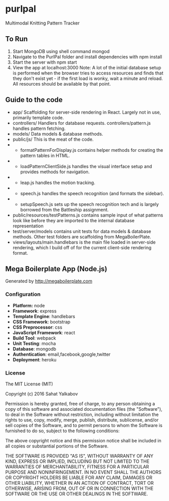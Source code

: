 # purlpal
Multimodal Knitting Pattern Tracker

## To Run

1. Start MongoDB using shell command mongod
2. Navigate to the PurlPal folder and install dependencies with npm install
3. Start the server with npm start
4. View the app at localhost:3000
Note: A lot of the initial database setup is performed when the browser tries to access resources and finds that they don't exist yet - if the first load is wonky, wait a minute and reload. All resources should be available by that point.

## Guide to the code

- app/ Scaffolding for server-side rendering in React. Largely not in use, primarily template code.
- controllers/ Handlers for database requests. controllers/pattern.js handles pattern fetching.
- models/ Data models & database methods.
- public/js/ This is the meat of the code.
- - formatPatternForDisplay.js contains helper methods for creating the pattern tables in HTML.
- - loadPatternClientSide.js handles the visual interface setup and provides methods for navigation.
- - leap.js handles the motion tracking.
- - speech.js handles the speech recognition (and formats the sidebar).
- - setupSpeech.js sets up the speech recognition tech and is largely borrowed from the Battleship assignment.
- public/resources/testPatterns.js contains sample input of what patterns look like before they are imported to the internal database representation
- test/server/models contains unit tests for data models & database methods. Other test folders are scaffolding from MegaBoilerPlate.
- views/layouts/main.handlebars is the main file loaded in server-side rendering, which I build off of for the current client-side rendering format. 


## Mega Boilerplate App (Node.js)

Generated by http://megaboilerplate.com

### Configuration
- **Platform:** node
- **Framework**: express
- **Template Engine**: handlebars
- **CSS Framework**: bootstrap
- **CSS Preprocessor**: css
- **JavaScript Framework**: react
- **Build Tool**: webpack
- **Unit Testing**: mocha
- **Database**: mongodb
- **Authentication**: email,facebook,google,twitter
- **Deployment**: heroku

### License
The MIT License (MIT)

Copyright (c) 2016 Sahat Yalkabov

Permission is hereby granted, free of charge, to any person obtaining a copy of this software and associated documentation files (the "Software"), to deal in the Software without restriction, including without limitation the rights to use, copy, modify, merge, publish, distribute, sublicense, and/or sell copies of the Software, and to permit persons to whom the Software is furnished to do so, subject to the following conditions:

The above copyright notice and this permission notice shall be included in all copies or substantial portions of the Software.

THE SOFTWARE IS PROVIDED "AS IS", WITHOUT WARRANTY OF ANY KIND, EXPRESS OR IMPLIED, INCLUDING BUT NOT LIMITED TO THE WARRANTIES OF MERCHANTABILITY, FITNESS FOR A PARTICULAR PURPOSE AND NONINFRINGEMENT. IN NO EVENT SHALL THE AUTHORS OR COPYRIGHT HOLDERS BE LIABLE FOR ANY CLAIM, DAMAGES OR OTHER LIABILITY, WHETHER IN AN ACTION OF CONTRACT, TORT OR OTHERWISE, ARISING FROM, OUT OF OR IN CONNECTION WITH THE SOFTWARE OR THE USE OR OTHER DEALINGS IN THE SOFTWARE.
